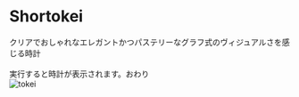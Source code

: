 # Shortokei
クリアでおしゃれなエレガントかつパステリーなグラフ式のヴィジュアルさを感じる時計</br>
</br>
実行すると時計が表示されます。おわり</br>
![tokei](https://user-images.githubusercontent.com/75171853/106750762-9c9cfd00-666b-11eb-9e51-985d2bfc2afb.png)
